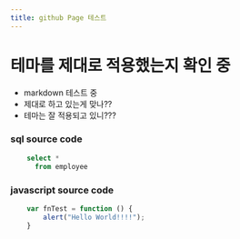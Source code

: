 ```yaml
---
title: github Page 테스트
---
```


# 테마를 제대로 적용했는지 확인 중

- markdown 테스트 중
- 제대로 하고 있는게 맞나??
- 테마는 잘 적용되고 있니???

### sql source code
```sql
    select *
      from employee
```

### javascript source code
```javascript 
    var fnTest = function () {
        alert("Hello World!!!!");
    }
```